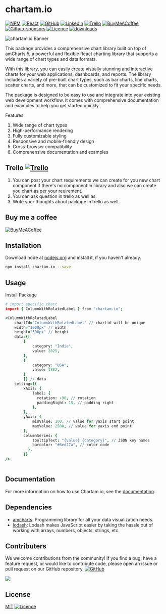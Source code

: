 # chartam.io

[![NPM](https://img.shields.io/badge/NPM-%23CB3837.svg?style=for-the-badge&logo=npm&logoColor=white)](https://www.npmjs.com/package/chartam.io) [![React](https://img.shields.io/badge/react-%2320232a.svg?style=for-the-badge&logo=react&logoColor=%2361DAFB)](https://react.dev/) [![GitHub](https://img.shields.io/badge/github-%23121011.svg?style=for-the-badge&logo=github&logoColor=white)](https://github.com/deepbag/chartam.io) [![LinkedIn](https://img.shields.io/badge/linkedin-%230077B5.svg?style=for-the-badge&logo=linkedin&logoColor=white)](https://www.linkedin.com/in/deepbag/) [![Trello](https://img.shields.io/badge/Trello-%23026AA7.svg?style=for-the-badge&logo=Trello&logoColor=white)](https://trello.com/invite/b/D8VrvGFF/ATTI7888b4e12709c07e92156d11ce41f8ec74E5F25B/chartamio) [![BuyMeACoffee](https://img.shields.io/badge/Buy%20Me%20a%20Coffee-ffdd00?style=for-the-badge&logo=buy-me-a-coffee&logoColor=black)](https://www.buymeacoffee.com/erdeepbag) [![Github-sponsors](https://img.shields.io/badge/sponsor-30363D?style=for-the-badge&logo=GitHub-Sponsors&logoColor=#EA4AAA)](https://chartamio.netlify.app/getting-started/overview#sponsors) [![Licence](https://img.shields.io/github/license/Ileriayo/markdown-badges?style=for-the-badge)](https://github.com/deepbag/chartam.io/blob/main/chartam.io/LICENSE) [![downloads](https://img.shields.io/npm/dw/chartam.io)](https://github.com/deepbag/chartam.io)

![chartam.io Banner](https://raw.githubusercontent.com/deepbag/chartam.io/main/documentation/src/assets/images/chartbanner.png)

This package provides a comprehensive chart library built on top of amCharts 5, a powerful and flexible React charting library that supports a wide range of chart types and data formats.

With this library, you can easily create visually stunning and interactive charts for your web applications, dashboards, and reports. The library includes a variety of pre-built chart types, such as bar charts, line charts, scatter charts, and more, that can be customized to fit your specific needs.

The package is designed to be easy to use and integrate into your existing web development workflow. It comes with comprehensive documentation and examples to help you get started quickly.

Features:

1. Wide range of chart types
2. High-performance rendering
3. Fully customizable styling
4. Responsive and mobile-friendly design
5. Cross-browser compatibility
6. Comprehensive documentation and examples

## Trello [![Trello](https://img.shields.io/badge/Trello-%23026AA7.svg?style=for-the-badge&logo=Trello&logoColor=white)](https://trello.com/invite/b/D8VrvGFF/ATTI7888b4e12709c07e92156d11ce41f8ec74E5F25B/chartamio)

1. You can post your chart requirements we can create for you new chart component if there's no component in library and also we can create you chart as per your reuirement.
2. You can ask question in trello as well as.
3. Write your thoughts about package in trello as well.

## Buy me a coffee

[![BuyMeACoffee](https://img.shields.io/badge/Buy%20Me%20a%20Coffee-ffdd00?style=for-the-badge&logo=buy-me-a-coffee&logoColor=black)](https://www.buymeacoffee.com/erdeepbag)

## Installation

Download node at [nodejs.org](http://nodejs.org) and install it, if you haven't already.

```sh
npm install chartam.io --save
```

## Usage

Install Package

```coffeescript
# import specific chart
import { ColumnWithRolatedLabel } from "chartam.io";

<ColumnWithRolatedLabel
    chartId="ColumnWithRolatedLabel" // chartid will be unique
    width="1000px" // width
    height="500px" // height
    data={[
        {
            category: "India",
            value: 2025,
        },
        {
            category: "USA",
            value: 1882,
        }
        ]} // data
    setting={{
        xAxis: {
            label: {
              rotation: -90, // rotation
              paddingRight: 15, // padding right
            },
        },
        yAxis: {
            minValue: 100, // value for yaxis start point
            maxValue: 2500, // value for yaxis end point
        },
        columnSeries: {
            tooltipText: "{value} {category}", // JSON key names
            barcolor: "#6ed27a", // color code
          },
        }}
/>

```

```sh

```

## Documentation

For more information on how to use Chartam.io, see the [documentation](https://chartamio.netlify.app/).

## Dependencies

- [amcharts](https://www.amcharts.com/): Programming library for all your data visualization needs.
- [lodash](https://lodash.com/): Lodash makes JavaScript easier by taking the hassle out of working with arrays, numbers, objects, strings, etc.

## Contributers

We welcome contributions from the community! If you find a bug, have a feature request, or would like to contribute code, please open an issue or pull request on our GitHub repository. [![GitHub](https://img.shields.io/badge/github-%23121011.svg?style=for-the-badge&logo=github&logoColor=white)](https://github.com/deepbag/chartam.io)

<a href="https://github.com/deepbag/chartam.io/graphs/contributors">
  <img src="https://contrib.rocks/image?repo=deepbag/chartam.io" />
</a>

## License

[MIT](LICENSE) [![Licence](https://img.shields.io/github/license/Ileriayo/markdown-badges?style=for-the-badge)](https://github.com/deepbag/chartam.io/blob/main/chartam.io/LICENSE)

